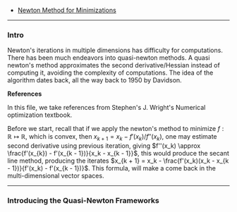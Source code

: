 - [Newton Method for Minimizations](Classics%20Algorithms/Newton%20Method%20for%20Minimizations.md)


---
### **Intro**

Newton's iterations in multiple dimensions has difficulty for computations. There has been much endeavors into quasi-newton methods. A quasi newton's method approximates the second derivative/Hessian instead of computing it, avoiding the complexity of computations. The idea of the algorithm dates back, all the way back to 1950 by Davidson. 


**References**

In this file, we take references from Stephen's J. Wright's Numerical optimization textbook. 

Before we start, recall that if we apply the newton's method to minimize $f:\mathbb R \mapsto \mathbb R$, which is convex, then $x_{k + 1} = x_k - f'(x_k)/f''(x_k)$, one may estimate second derivative using previous iteration, giving $f''(x_k) \approx \frac{f'(x_{k}) - f'(x_{k - 1})}{x_k - x_{k - 1}}$, this would produce the secant line method, producing the iterates $x_{k + 1} = x_k - \frac{f'(x_k)(x_k - x_{k - 1})}{f'(x_k) - f'(x_{k - 1})}$. This formula, will make a come back in the multi-dimensional vector spaces. 


---
### **Introducing the Quasi-Newton Frameworks**



